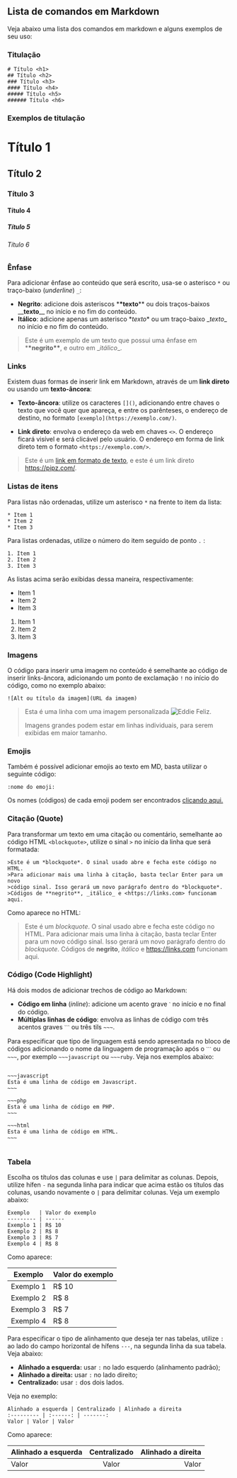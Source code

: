<h2>Lista de comandos em Markdown</h2>
<p>Veja abaixo uma lista dos comandos em markdown e alguns exemplos de seu uso:</p>
<h3>Titulação</h3>
<pre class="highlight markdown"><code># Título &lt;h1&gt;
## Título &lt;h2&gt;
### Título &lt;h3&gt;
#### Título &lt;h4&gt;
##### Título &lt;h5&gt;
###### Título &lt;h6&gt;</code></pre>
<h3>Exemplos de titulação</h3>
<h1>Título 1</h1>
<h2>Título 2</h2>
<h3>Título 3</h3>
<h4>Título 4</h4>
<h5>Título 5</h5>
<h6>Título 6</h6>
<h3>Ênfase</h3>
<p>Para adicionar ênfase ao conteúdo que será escrito, usa-se o asterisco <code>*</code> ou traço-baixo (<em>underline</em>) <code>_</code>:</p>
<ul>
<li><strong>Negrito</strong>: adicione dois asteriscos *<strong>*texto</strong>** ou dois traços-baixos __<strong>texto</strong>__ no início e no fim do conteúdo.</li>
<li><strong>Itálico</strong>: adicione apenas um asterisco *<em>texto</em>* ou um traço-baixo _<em>texto</em>_ no início e no fim do conteúdo.</li>
</ul>
<blockquote><p>Este é um exemplo de um texto que possui uma ênfase em *<strong>*negrito**</strong>, e outro em _<em>itálico</em>_.</p>
</blockquote>
<h3>Links</h3>
<p>Existem duas formas de inserir link em Markdown, através de um <strong>link direto</strong> ou usando um <strong>texto-âncora</strong>:</p>
<ul>
<li><p><strong>Texto-âncora</strong>: utilize os caracteres <code>[]()</code>, adicionando entre chaves o texto que você quer que apareça, e entre os parênteses, o endereço de destino, no formato <code>[exemplo](https://exemplo.com/)</code>.</p>
</li>
<li><p><strong>Link direto</strong>: envolva o endereço da web em chaves <code>&lt;&gt;</code>. O endereço ficará visível e será clicável pelo usuário. O endereço em forma de link direto tem o formato <code>&lt;https://exemplo.com/&gt;</code>.</p>
</li>
</ul>
<blockquote><p>Este é um <a href="#">link em formato de texto</a>, e este é um link direto <a href="https://pipz.com/">https://pipz.com/</a>.</p>
</blockquote>
<h3>Listas de itens</h3>
<p>Para listas não ordenadas, utilize um asterisco <code>*</code> na frente to item da lista:</p>
<pre class="highlight markdown"><code>* Item 1
* Item 2
* Item 3</code></pre>
<p>Para listas ordenadas, utilize o número do item seguido de ponto <code>.</code> :</p>
<pre class="highlight markdown"><code>1. Item 1
2. Item 2
3. Item 3</code></pre>
<p>As listas acima serão exibidas dessa maneira, respectivamente:</p>
<ul>
<li>Item 1</li>
<li>Item 2</li>
<li>Item 3</li>
</ul>
<ol>
<li>Item 1</li>
<li>Item 2</li>
<li>Item 3</li>
</ol>
<h3>Imagens</h3>
<p>O código para inserir uma imagem no conteúdo é semelhante ao código de inserir links-âncora, adicionando um ponto de exclamação <code>!</code> no início do código, como no exemplo abaixo:</p>
<pre class="highlight markdown"><code>![Alt ou título da imagem](URL da imagem)</code></pre>
<blockquote><p>Esta é uma linha com uma imagem personalizada <img src="https://pipz.com/static/images/blog/eddie.png" alt="Eddie Feliz">.</p>
<p>Imagens grandes podem estar em linhas individuais, para serem exibidas em maior tamanho.</p>
</blockquote>

### Emojis

Também é possível adicionar emojis ao texto em MD, basta utilizar o seguinte código: 

`:nome do emoji:`

Os nomes (códigos) de cada emoji podem ser encontrados [clicando aqui.](https://www.webfx.com/tools/emoji-cheat-sheet/)

<h3>Citação (Quote)</h3>
<p>Para transformar um texto em uma citação ou comentário, semelhante ao código HTML <code>&lt;blockquote&gt;</code>, utilize o sinal <code>&gt;</code> no início da linha que será formatada:</p>
<pre class="highlight markdown"><code>&gt;Este é um *blockquote*. O sinal usado abre e fecha este código no HTML. 
&gt;Para adicionar mais uma linha à citação, basta teclar Enter para um novo
&gt;código sinal. Isso gerará um novo parágrafo dentro do *blockquote*.
&gt;Códigos de **negrito**, _itálico_ e &lt;https://links.com&gt; funcionam aqui.</code></pre>
<p>Como aparece no HTML:</p>
<blockquote><p>Este é um <em>blockquote</em>. O sinal usado abre e fecha este código no HTML. 
Para adicionar mais uma linha à citação, basta teclar Enter para um novo
código sinal. Isso gerará um novo parágrafo dentro do <em>blockquote</em>.
Códigos de <strong>negrito</strong>, <em>itálico</em> e <a href="https://links.com">https://links.com</a> funcionam aqui.</p>
</blockquote>
<h3>Código (Code Highlight)</h3>
<p>Há dois modos de adicionar trechos de código ao Markdown:</p>
<ul>
<li><strong>Código em linha</strong> (<em>inline</em>): adicione um acento grave <code>ˋ</code> no início e no final do código.</li>
<li><strong>Múltiplas linhas de código</strong>: envolva as linhas de código com três acentos graves <code>ˋˋˋ</code> ou três tils <code>~~~</code>.</li>
</ul>

Para especificar que tipo de linguagem está sendo apresentada no bloco de códigos adicionando o nome da linguagem de programação após o `ˋˋˋ` ou `~~~`, por exemplo `~~~javascript` ou `~~~ruby`. Veja nos exemplos abaixo:

```

~~~javascript
Esta é uma linha de código em Javascript.
~~~

~~~php
Esta é uma linha de código em PHP.
~~~

~~~html
Esta é uma linha de código em HTML.
~~~
  
```

### Tabela

Escolha os títulos das colunas e use `|` para delimitar as colunas. Depois, utilize hífen `-` na segunda linha para indicar que acima estão os títulos das colunas, usando novamente o `|` para delimitar colunas. Veja um exemplo abaixo:

```
Exemplo   | Valor do exemplo
--------- | ------
Exemplo 1 | R$ 10
Exemplo 2 | R$ 8
Exemplo 3 | R$ 7
Exemplo 4 | R$ 8
```
Como aparece:

Exemplo   | Valor do exemplo
--------- | ------
Exemplo 1 | R$ 10
Exemplo 2 | R$ 8
Exemplo 3 | R$ 7
Exemplo 4 | R$ 8

Para especificar o tipo de alinhamento que deseja ter nas tabelas, utilize `:` ao lado do campo horizontal de hífens `---`, na segunda linha da sua tabela. Veja abaixo:

- **Alinhado a esquerda:** usar `:` no lado esquerdo (alinhamento padrão);
- **Alinhado a direita:** usar `:` no lado direito;
- **Centralizado:** usar `:` dos dois lados.

Veja no exemplo:
```
Alinhado a esquerda | Centralizado | Alinhado a direita
:--------- | :------: | -------:
Valor | Valor | Valor
```

Como aparece:

Alinhado a esquerda | Centralizado | Alinhado a direita
:--------- | :------: | -------:
Valor | Valor | Valor